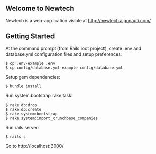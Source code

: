 ## Welcome to Newtech

Newtech is a web-application visible at http://newtech.algonauti.com/


## Getting Started

At the command prompt (from Rails.root project), create .env and database.yml configuration files and setup preferences:

    $ cp .env-example .env
    $ cp config/database.yml-example config/database.yml

Setup gem dependencies:

    $ bundle install

Run system:bootstrap rake task:

    $ rake db:drop
    $ rake db:create
    $ rake system:bootstrap
    $ rake system:import_crunchbase_companies

Run rails server:

    $ rails s

Go to http://localhost:3000/


